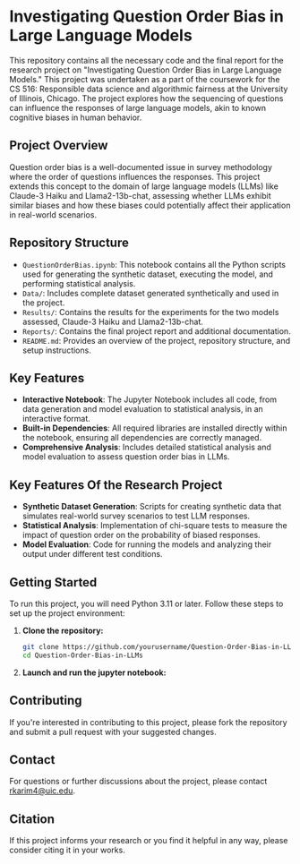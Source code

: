 # Investigating Question Order Bias in Large Language Models

This repository contains all the necessary code and the final report for the research project on "Investigating Question Order Bias in Large Language Models." This project was undertaken as a part of the coursework for the CS 516: Responsible data science and algorithmic fairness at the University of Illinois, Chicago. The project explores how the sequencing of questions can influence the responses of large language models, akin to known cognitive biases in human behavior.

## Project Overview

Question order bias is a well-documented issue in survey methodology where the order of questions influences the responses. This project extends this concept to the domain of large language models (LLMs) like Claude-3 Haiku and Llama2-13b-chat, assessing whether LLMs exhibit similar biases and how these biases could potentially affect their application in real-world scenarios.

## Repository Structure

- `QuestionOrderBias.ipynb`: This notebook contains all the Python scripts used for generating the synthetic dataset, executing the model, and performing statistical analysis.
- `Data/`: Includes complete dataset generated synthetically and used in the project.
- `Results/`: Contains the results for the experiments for the two models assessed, Claude-3 Haiku and Llama2-13b-chat.
- `Reports/`: Contains the final project report and additional documentation.
- `README.md`: Provides an overview of the project, repository structure, and setup instructions.

## Key Features
- **Interactive Notebook**: The Jupyter Notebook includes all code, from data generation and model evaluation to statistical analysis, in an interactive format.
- **Built-in Dependencies**: All required libraries are installed directly within the notebook, ensuring all dependencies are correctly managed.
- **Comprehensive Analysis**: Includes detailed statistical analysis and model evaluation to assess question order bias in LLMs.

## Key Features Of the Research Project
- **Synthetic Dataset Generation**: Scripts for creating synthetic data that simulates real-world survey scenarios to test LLM responses.
- **Statistical Analysis**: Implementation of chi-square tests to measure the impact of question order on the probability of biased responses.
- **Model Evaluation**: Code for running the models and analyzing their output under different test conditions.

## Getting Started

To run this project, you will need Python 3.11 or later. Follow these steps to set up the project environment:

1. **Clone the repository:**
   ```bash
   git clone https://github.com/yourusername/Question-Order-Bias-in-LLMs.git
   cd Question-Order-Bias-in-LLMs
   
2. **Launch and run the jupyter notebook:**


## Contributing
If you're interested in contributing to this project, please fork the repository and submit a pull request with your suggested changes.

## Contact
For questions or further discussions about the project, please contact rkarim4@uic.edu.

## Citation
If this project informs your research or you find it helpful in any way, please consider citing it in your works.

